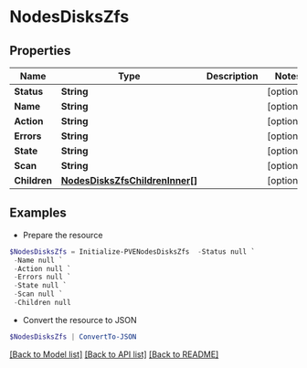 # NodesDisksZfs
## Properties

Name | Type | Description | Notes
------------ | ------------- | ------------- | -------------
**Status** | **String** |  | [optional] 
**Name** | **String** |  | [optional] 
**Action** | **String** |  | [optional] 
**Errors** | **String** |  | [optional] 
**State** | **String** |  | [optional] 
**Scan** | **String** |  | [optional] 
**Children** | [**NodesDisksZfsChildrenInner[]**](NodesDisksZfsChildrenInner.md) |  | [optional] 

## Examples

- Prepare the resource
```powershell
$NodesDisksZfs = Initialize-PVENodesDisksZfs  -Status null `
 -Name null `
 -Action null `
 -Errors null `
 -State null `
 -Scan null `
 -Children null
```

- Convert the resource to JSON
```powershell
$NodesDisksZfs | ConvertTo-JSON
```

[[Back to Model list]](../README.md#documentation-for-models) [[Back to API list]](../README.md#documentation-for-api-endpoints) [[Back to README]](../README.md)


